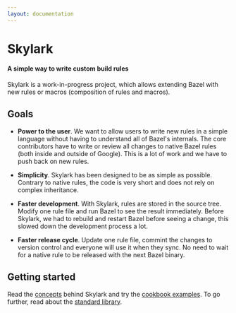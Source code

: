 ```yaml
---
layout: documentation
---
```


# Skylark

#### A simple way to write custom build rules

Skylark is a work-in-progress project, which allows extending Bazel with new
rules or macros (composition of rules and macros).

## Goals

* **Power to the user**. We want to allow users to write new rules in a simple
  language without having to understand all of Bazel's internals. The core
  contributors have to write or review all changes to native Bazel rules (both
  inside and outside of Google). This is a lot of work and we have to push back
  on new rules.
* **Simplicity**. Skylark has been designed to be as simple as possible. Contrary
  to native rules, the code is very short and does not rely on complex
  inheritance.

* **Faster development**. With Skylark, rules are stored in the source tree. Modify one
  rule file and run Bazel to see the result immediately. Before Skylark, we
  had to rebuild and restart Bazel before seeing a change, this slowed down the
  development process a lot.

* **Faster release cycle**. Update one rule file, commint the changes to
  version control and everyone will use it when they sync. No need to wait for
  a native rule to be released with the next Bazel binary.

## Getting started

Read the [concepts](concepts.html) behind Skylark and try the
[cookbook examples](cookbook.html). To go further, read about the
[standard library](library.html).


